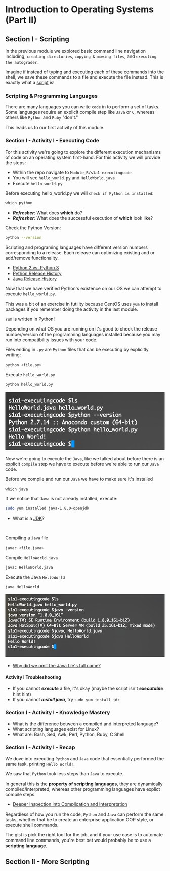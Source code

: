 # Introduction to Operating Systems (Part II)


## Section I - Scripting

In the previous module we explored basic command line navigation including, 
``creating directories``, ``copying & moving files``, and ``executing the autograder.``

Imagine if instead of typing and executing each of these commands into the shell, we
save these commands to a file and execute the file instead. This is exactly what a [script](https://www.wikiwand.com/en/Scripting_language) is!


### Scripting & Programming Languages

There are many languages you can write ``code`` in to perform a set of tasks. 
Some languages require an explicit compile step like ``Java`` or ``C``, whereas others like
``Python`` and ``Ruby`` "don't." 

This leads us to our first activity of this module.

### Section I - Activity I - Executing Code

For this activity we're going to explore the different execution mechanisms of code on an 
operating system first-hand. For this activity we will provide the steps:

- Within the repo navigate to ``Module_B/s1a1-executingcode``
- You will see ``hello_world.py`` and ``HelloWorld.java``
- Execute `hello_world.py`

Before executing hello_world.py we will ``check if Python is installed``:

```
which python
```

- ***Refresher***: What does **which** do?
- ***Refresher***: What does the successful execution of **which** look like?

Check the Python Version:
```bash
python --version
```

Scripting and programing languages have different version numbers corresponding to a release. Each release can
optimizing existing and or add/remove functionality.


- [Python 2 vs. Python 3](https://learntocodewith.me/programming/python/python-2-vs-python-3/)
- [Python Release History](https://www.wikiwand.com/en/History_of_Python)
- [Java Release History](https://www.wikiwand.com/en/Java_version_history)


Now that we have verified Python's existence on our OS we can attempt to 
execute ``hello_world.py``.

This was a bit of an exercise in futility because CentOS uses ``yum`` to install packages 
if you remember doing the activity in the last module. 

`Yum` is written in Python! 

Depending on what OS 
you are running on it's good to check the release number/version of the programming languages installed because 
you may run into compatibility issues with your code.

Files ending in ``.py`` are ``Python`` files that can be executing by explicitly writing:

```bash
python <file.py>
```

Execute ``hello_world.py``
```bash
python hello_world.py
```

![Alt text](./resources/ss_activity_i.png?raw=true)

Now we're going to execute the ``Java``, like we talked about before there is an 
explicit ``compile`` step we have to execute before we're able to run our ``Java`` code.

Before we compile and run our ``Java`` we have to make sure it's installed

```
which java
```

If we notice that ``Java`` is not already installed, execute:

```bash
sudo yum installed java-1.8.0-openjdk
```

- What is a [JDK](https://www.wikiwand.com/en/Java_Development_Kit)?

</br>


Compiling a ``Java`` file
```bash
javac <file.java>
```
Compile `HelloWorld.java`
```bash
javac HelloWorld.java
```

Execute the Java ``HelloWorld``

```bash 
java HelloWorld
```

![Alt text](./resources/ss_activity_i2.png?raw=true)

- [Why did we omit the Java file's full name?](https://stackoverflow.com/questions/17703461/why-dont-we-use-the-class-extension-with-java-command)

#### Activity I Troubleshooting

- If you cannot ***execute*** a file, it's okay (maybe the script isn't ***executable*** hint hint)
- If you cannot ***install java***, try ``sudo yum install jdk``

### Section I - Activity I - Knowledge Mastery

- What is the difference between a compiled and interpreted language?
- What scripting languages exist for Linux?
- What are: Bash, Sed, Awk, Perl, Python, Ruby, C Shell

### Section I - Activity I - Recap

We dove into executing ``Python`` and ``Java`` code that essentially performed the same task, printing ``Hello World!``.

We saw that ``Python`` took less steps than ``Java`` to execute.

In general this is the **property of scripting languages**, they are dynamically compiled/interpreted, whereas
other programming languages have explict compile steps.

- [Deeper Inspection into Complication and Interpretation](https://medium.com/basecs/a-deeper-inspection-into-compilation-and-interpretation-d98952ebc842)

Regardless of how you run the code, ``Python`` and ``Java`` can perform the same tasks, whether that be to 
create an enterprise application OOP style, or execute shell commands.

The gist is pick the right tool for the job, and if your use case is to automate command line commands, you're best bet would probably 
be to use a **scripting language**.

## Section II - More Scripting

